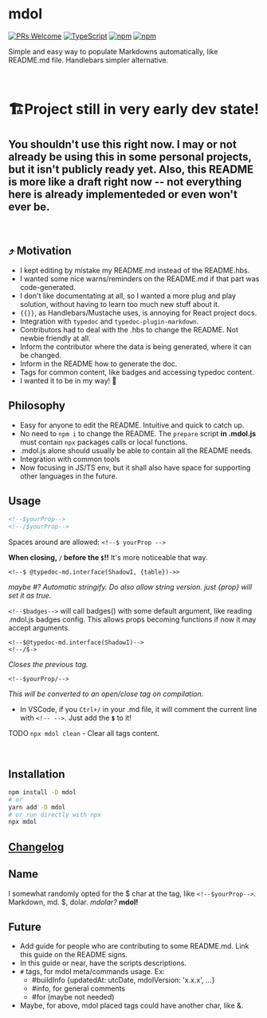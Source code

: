# mdol

[![PRs Welcome](https://img.shields.io/badge/PRs-welcome-brightgreen.svg?style=flat-square)](http://makeapullrequest.com)
[![TypeScript](https://badgen.net/npm/types/env-var)](http://www.typescriptlang.org/)
[![npm](https://img.shields.io/npm/v/mdol)](https://www.npmjs.com/package/mdol)
[![npm](https://img.shields.io/npm/dw/mdol)](https://www.npmjs.com/package/mdol)

Simple and easy way to populate Markdowns automatically, like README.md file. Handlebars simpler alternative.

<br/>

# 🏗️Project still in very early dev state!

## **You shouldn't use this right now. I may or not already be using this in some personal projects, but it isn't publicly ready yet. Also, this README is more like a draft right now -- not everything here is already implementeded or even won't ever be.**

<br/>


## ⤴️ Motivation
* I kept editing by mistake my README.md instead of the README.hbs.
* I wanted some nice warns/reminders on the README.md if that part was code-generated.
* I don't like documentating at all, so I wanted a more plug and play solution, without having to learn too much new stuff about it.
* `{{}}`, as Handlebars/Mustache uses, is annoying for React project docs.
* Integration with `typedoc` and `typedoc-plugin-markdown`.
* Contributors had to deal with the .hbs to change the README. Not newbie friendly at all.
* Inform the contributor where the data is being generated, where it can be changed.
* Inform in the README how to generate the doc.
* Tags for common content, like badges and accessing typedoc content.
* I wanted it to be in my way! 🤠

## Philosophy
* Easy for anyone to edit the README. Intuitive and quick to catch up.
* No need to `npm i` to change the README. The `prepare` script **in .mdol.js** must contain `npx` packages calls or local functions.
* .mdol.js alone should usually be able to contain all the README needs.
* Integration with common tools
* Now focusing in JS/TS env, but it shall also have space for supporting other languages in the future.

## Usage
```md
<!--$yourProp-->
<!--/$yourProp-->
```

Spaces around are allowed: `<!--$ yourProp -->`

**When closing, `/` before the `$`!!** It's more noticeable that way.

```
<!--$ @typedoc-md.interface(ShadowI, {table})->>
```
*maybe #? Automatic stringify. Do also allow string version.*
*just {prop} will set it as true.*

`<!--$badges-->` will call badges() with some default argument, like reading .mdol.js badges config. This allows props becoming functions if now it may accept arguments.

```
<!--$@typedoc-md.interface(ShadowI)-->
<!--/$->
```
*Closes the previous tag.*
```
<!--$yourProp/-->
```
*This will be converted to an open/close tag on compilation.*

* In VSCode, if you `Ctrl+/` in your .md file, it will comment the current line with `<!-- -->`. Just add the **`$`** to it!

<!--$ @typedoc-md.interface -->
TODO `npx mdol clean` - Clear all tags content.


<br/>

## Installation
```bash
npm install -D mdol
# or
yarn add -D mdol
# or run directly with npx
npx mdol
```

## [Changelog](CHANGELOG.md)

## Name
I somewhat randomly opted for the $ char at the tag, like `<!--$yourProp-->`.
Markdown, md. $, dolar. *mdolar?* **mdol!**

## Future
* Add guide for people who are contributing to some README.md.
Link this guide on the README signs.
* In this guide or near, have the scripts descriptions.
* `#` tags, for mdol meta/commands usage. Ex:
  * #buildInfo {updatedAt: utcDate, mdolVersion: 'x.x.x', ...}
  * #info, for general comments
  * #for (maybe not needed)
* Maybe, for above, mdol placed tags could have another char, like &.